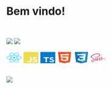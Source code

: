 <h1>Bem vindo!</h1>
<br>
<br>
<div style="display: inline_block">
<img height="180em" src="https://github-readme-stats.vercel.app/api?username=rapharosa&show_icons=true&theme=github_dark&include_all_commits=true&count_private=true"/>
<img height="180em" src="https://github-readme-stats.vercel.app/api/top-langs/?username=rapharosa&layout=compact&langs_count=7&theme=github_dark"/>
</div>


<div style="display: inline_block"><br>
  <img align="center" alt="Icone React" height="30" width="40" src="https://raw.githubusercontent.com/devicons/devicon/master/icons/react/react-original.svg">
  <img align="center" alt="Icone JavaScript" height="30" width="40" src="https://raw.githubusercontent.com/devicons/devicon/master/icons/javascript/javascript-plain.svg">
  <img align="center" alt="Icone TypeScript" height="30" width="40" src="https://raw.githubusercontent.com/devicons/devicon/master/icons/typescript/typescript-plain.svg">
  <img align="center" alt="Icone HTML" height="30" width="40" src="https://raw.githubusercontent.com/devicons/devicon/master/icons/html5/html5-original.svg">
  <img align="center" alt="Icone CSS" height="30" width="40" src="https://raw.githubusercontent.com/devicons/devicon/master/icons/css3/css3-original.svg">
  <img align="center" alt="Icone SASS" height="30" width="40" src="https://raw.githubusercontent.com/devicons/devicon/master/icons/sass/sass-original.svg">
</div>
<br><br>

<div> 
  <a href="https://www.linkedin.com/in/raphaelrodriguesrosa/" target="_blank"><img src="https://img.shields.io/badge/-LinkedIn-%230077B5?style=for-the-badge&logo=linkedin&logoColor=white" target="_blank"></a> 
 
</div>
